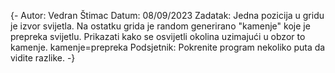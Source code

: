 {-
  Autor: Vedran Štimac
  Datum: 08/09/2023
  Zadatak: Jedna pozicija u gridu je izvor svijetla. Na ostatku grida je random
  generirano "kamenje" koje je prepreka svijetlu. Prikazati kako se osvijetli okolina
  uzimajući u obzor to kamenje.
  kamenje=prepreka
  Podsjetnik: Pokrenite program nekoliko puta da vidite razlike.
-}
